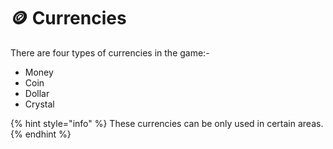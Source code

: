 # 🪙 Currencies

There are four types of currencies in the game:-

* Money
* Coin
* Dollar
* Crystal

{% hint style="info" %}
These currencies can be only used in certain areas.
{% endhint %}
